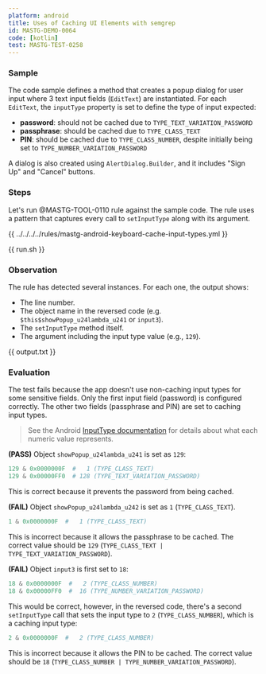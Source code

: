 ```yaml
---
platform: android
title: Uses of Caching UI Elements with semgrep
id: MASTG-DEMO-0064
code: [kotlin]
test: MASTG-TEST-0258
---
```


### Sample

The code sample defines a method that creates a popup dialog for user input where 3 text input fields (`EditText`) are instantiated. For each `EditText`, the `inputType` property is set to define the type of input expected:

- **password**: should not be cached due to `TYPE_TEXT_VARIATION_PASSWORD`
- **passphrase**: should be cached due to `TYPE_CLASS_TEXT`
- **PIN**: should be cached due to `TYPE_CLASS_NUMBER`, despite initially being set to `TYPE_NUMBER_VARIATION_PASSWORD`

A dialog is also created using `AlertDialog.Builder`, and it includes "Sign Up" and "Cancel" buttons.

### Steps

Let's run @MASTG-TOOL-0110 rule against the sample code. The rule uses a pattern that captures every call to `setInputType` along with its argument.

{{ ../../../../rules/mastg-android-keyboard-cache-input-types.yml }}

{{ run.sh }}

### Observation

The rule has detected several instances. For each one, the output shows:

- The line number.
- The object name in the reversed code (e.g. `$this$showPopup_u24lambda_u241` or `input3`).
- The `setInputType` method itself.
- The argument including the input type value (e.g., `129`).

{{ output.txt }}

### Evaluation

The test fails because the app doesn't use non-caching input types for some sensitive fields. Only the first input field (password) is configured correctly. The other two fields (passphrase and PIN) are set to caching input types.

> See the Android [InputType documentation](https://developer.android.com/reference/android/text/InputType) for details about what each numeric value represents.

**(PASS)** Object `showPopup_u24lambda_u241` is set as `129`:

```python
129 & 0x0000000F  #   1 (TYPE_CLASS_TEXT)
129 & 0x00000FF0  # 128 (TYPE_TEXT_VARIATION_PASSWORD)
```

This is correct because it prevents the password from being cached.

**(FAIL)** Object `showPopup_u24lambda_u242` is set as `1` (`TYPE_CLASS_TEXT`).

```python
1 & 0x0000000F  #   1 (TYPE_CLASS_TEXT)
```

This is incorrect because it allows the passphrase to be cached. The correct value should be `129` (`TYPE_CLASS_TEXT | TYPE_TEXT_VARIATION_PASSWORD`).

**(FAIL)** Object `input3` is first set to `18`:

```python
18 & 0x0000000F  #   2 (TYPE_CLASS_NUMBER)
18 & 0x00000FF0  #  16 (TYPE_NUMBER_VARIATION_PASSWORD)
```

This would be correct, however, in the reversed code, there's a second `setInputType` call that sets the input type to `2` (`TYPE_CLASS_NUMBER`), which is a caching input type:

```python
2 & 0x0000000F  #   2 (TYPE_CLASS_NUMBER)
```

This is incorrect because it allows the PIN to be cached. The correct value should be `18` (`TYPE_CLASS_NUMBER | TYPE_NUMBER_VARIATION_PASSWORD`).
